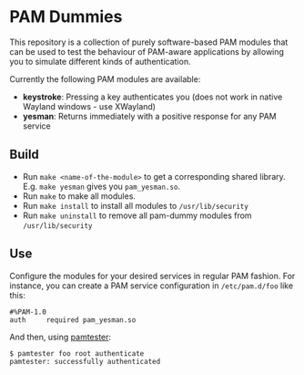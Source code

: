 # PAM Dummies

This repository is a collection of purely software-based PAM modules that can be used to test the behaviour of PAM-aware applications by allowing you to simulate different kinds of authentication.

Currently the following PAM modules are available:

- **keystroke**: Pressing a key authenticates you (does not work in native Wayland windows - use XWayland)
- **yesman**: Returns immediately with a positive response for any PAM service

## Build

- Run `make <name-of-the-module>` to get a corresponding shared library. E.g. `make yesman` gives you `pam_yesman.so`.
- Run `make` to make all modules.
- Run `make install` to install all modules to `/usr/lib/security`
- Run `make uninstall` to remove all pam-dummy modules from `/usr/lib/security`

## Use
Configure the modules for your desired services in regular PAM fashion. For instance, you can create a PAM service configuration in `/etc/pam.d/foo` like this:

```
#%PAM-1.0
auth	 required pam_yesman.so
```

And then, using [pamtester](https://pamtester.sourceforge.net/):

```
$ pamtester foo root authenticate
pamtester: successfully authenticated
```
